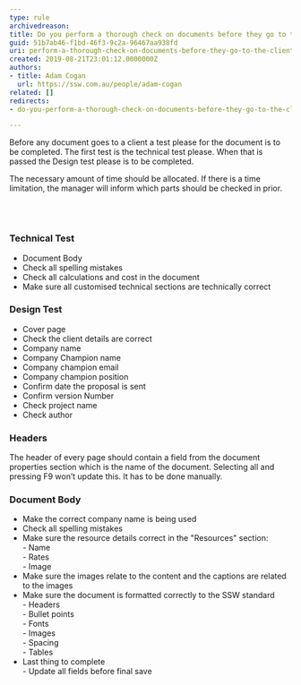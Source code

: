 ```yaml
---
type: rule
archivedreason: 
title: Do you perform a thorough check on documents before they go to the client?
guid: 51b7ab46-f1bd-46f3-9c2a-96467aa938fd
uri: perform-a-thorough-check-on-documents-before-they-go-to-the-client
created: 2019-08-21T23:01:12.0000000Z
authors:
- title: Adam Cogan
  url: https://ssw.com.au/people/adam-cogan
related: []
redirects:
- do-you-perform-a-thorough-check-on-documents-before-they-go-to-the-client

---
```



<p class="ssw15-rteElement-P">Before any document goes to a client a test please for the document is to be completed. The first test is the technical test please. When that is passed the Design test please is to be completed.</p><p class="ssw15-rteElement-P">The necessary amo​unt of time should be allocated. If there is a time limitation, the manager will inform which parts should be checked in prior.​<br></p>
<br><excerpt class='endintro'></excerpt><br>
<h3 class="ssw15-rteElement-H3">​Technical Test<br></h3><ul><li>Document Body</li><li>Check all spelling mistakes</li><li>Check all calculations and cost in the document</li><li>Make sure all customised technical sections are technically correct</li></ul><h3 class="ssw15-rteElement-H3">Design Test<br></h3><p></p><ul><li>Cover page</li><li>Check the client details are correct</li><li>Company name</li><li>Company Champion name</li><li>Company champion email</li><li>Company champion position</li><li>Confirm date the proposal is sent</li><li>Confirm version Number</li><li>Check project name</li><li>Check author</li></ul><h3 class="ssw15-rteElement-H3">Headers</h3>The header of every page should contain a field from the document properties section which is the name of the document.&#160;Selecting all and pressing F9 won’t update this. It has to be done manually.<div><h3 class="ssw15-rteElement-H3">​Document Body</h3><ul><li>Make the correct company name is being used</li><li>Check all spelling mistakes</li><li>Make sure the resource details correct in the &quot;Resources&quot; section&#58;&#160;<br>- Name<br>- Rates<br>- Image<br></li><li>Make sure the images relate to the content and the captions are related to the images<br></li><li>Make sure the document is formatted correctly to the SSW standard<br>- Headers<br>- Bullet points<br>- Fonts<br>- Images<br>- Spacing<br>- Tables&#160;</li><li>Last thing to complete <br>- Update all fields before final save​</li></ul><p></p></div>


